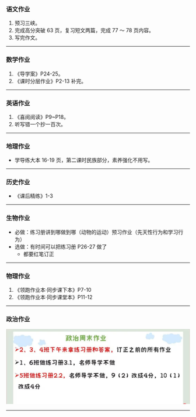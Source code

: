 ﻿### 语文作业

1. 预习三峡。
2. 完成高分突破 63 页，复习短文两篇，完成 77 ～ 78 页内容。
3. 写完作文。

---

### 数学作业

1. 《导学案》P24-25。
2. 《课时分层作业》P2-13 补完。

---

### 英语作业

1. 《喜阅阅读》P9~P18。
2. 听写错一个抄一百次。

---

### 地理作业

- 学导练大本 16-19 页，第二课时民族部分，素养强化不用写。

---

### 历史作业

- 《课后精练》1-3

---

### 生物作业

- 必做：练习册讲到哪做到哪（动物的运动）预习作业（先天性行为和学习行为）
- 选做：有时间可以把练习册 P26-27 做了
  - 都要红笔订正

---

### 物理作业

1. 《领跑作业本·同步课下本》P7-10
2. 《领跑作业本·同步课堂本》P11-12

---

### 政治作业

![hw](../hw_G8S1/_images/3p.jpg)

---

